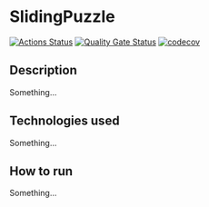 # SlidingPuzzle

[![Actions Status](https://github.com/PabloGarciaFernandez/Software-Architecture-Design-Project/actions/workflows/ci.yml/badge.svg)](https://github.com/PabloGarciaFernandez/Software-Architecture-Design-Project/actions)
[![Quality Gate Status](https://sonarcloud.io/api/project_badges/measure?project=PabloGarciaFernandez_Software-Architecture-Design-Project&metric=alert_status)](https://sonarcloud.io/summary/new_code?id=PabloGarciaFernandez_Software-Architecture-Design-Project)
[![codecov](https://codecov.io/gh/PabloGarciaFernandez/Software-Architecture-Design-Project/branch/master/graph/badge.svg?token=QO87WH2W7H)](https://codecov.io/gh/PabloGarciaFernandez/Software-Architecture-Design-Project)

## Description

Something...


## Technologies used

Something...


## How to run

Something...